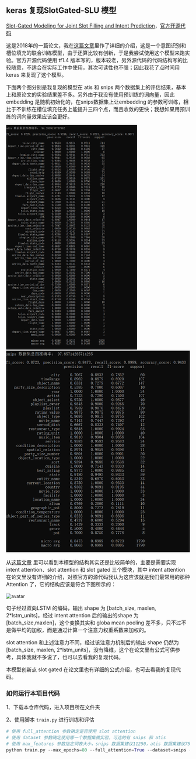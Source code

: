 ## keras 复现SlotGated-SLU 模型

[Slot-Gated Modeling for Joint Slot Filling and Intent Prediction](https://www.aclweb.org/anthology/N18-2118/)，[官方开源代码](https://github.com/MiuLab/SlotGated-SLU)

这是2018年的一篇论文，我在[这篇文章](https://mp.weixin.qq.com/s/lLSuMW2VvBKQyf_POi-ENA)里作了详细的介绍，这是一个意图识别和槽位填充的联合训练模型，由于还算比较有创新，于是我尝试使用这个模型来跑实验。官方开源代码使用 tf1.4 版本写的，版本较老，另外源代码的代码结构写的比较随意，不适合在实际工作中使用，其次可读性也不强；因此我花了点时间用 keras 来复现了这个模型。

下面两个图分别是我复现的模型在 atis 和 snips 两个数据集上的评估结果，基本上和原论文的实验结果差不多。另外由于我没有使用预训练的词向量，因此embedding 是随机初始化的，在snips数据集上让embedding 的参数可训练，相比于不训练在槽位填充任务上能提升三四个点，而且收敛的更快；我想如果用预训练的词向量效果应该会更好。

<img src="./img/atis-res.png" alt="avatar" style="zoom:60%;" />



<img src="./img/snips-res.png" alt="avatar" style="zoom:60%;" />

从[这篇文章](https://mp.weixin.qq.com/s/lLSuMW2VvBKQyf_POi-ENA) 里可以看到本模型的结构其实还是比较简单的，主要是需要实现 intent attention、slot attention 和 slot gated 三个模块，其中 intent attention 在论文里没有详细的介绍，对照官方的源代码我认为这应该就是我们最常用的那种 Attention 了，它的结构应该是符合下图所示的：

<img src="./img/attn1.png" alt="avatar" style="zoom:90%;" />

句子经过双向LSTM 的编码，输出 shape 为 [batch_size, maxlen, 2*lstm_units]，经过 intent attention 后的输出的shape 为 [batch_size,maxlen]，这个变换其实和 globa mean pooling 差不多，只不过不是做平均的加权，而是通过计算一个注意力权重系数来加权的。

slot attention 和上述注意力不同，经过该注意力机制后的输出 shape 仍然为 [batch_size, maxlen, 2*lstm_units]，没有降维，这个在论文里有公式可供参考，具体我就不多说了，也可以去看我的复现代码。

本模型创新点 slot gated 在论文里也有详细的公式介绍，也可去看我的复现代码。

### 如何运行本项目代码

1、下载本仓库代码，进入项目所在文件夹

2、使用脚本 `train.py` 进行训练和评估

```python
# 使用 full_attention 参数确定是否使用 slot attention
# 使用 dataset 参数确定使用哪一个数据集做实验，可选的有 snips 和 atis
# 使用 max_features 参数指定词表大小，snips 数据集建议11250，atis 数据集建议750
python train.py --max_epochs=80 --full_attention=True --dataset=snips --max_features=11250
```

